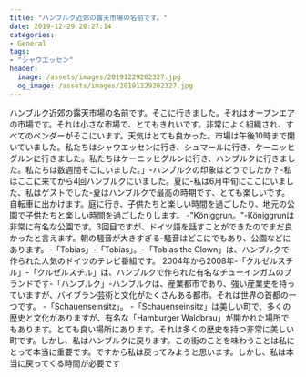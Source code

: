 ```yaml
---
title: "ハンブルク近郊の露天市場の名前です。"
date: 2019-12-29 20:27:14
categories:
- General
tags:
- "シャウエッセン"
header:
  image: /assets/images/20191229202327.jpg
  og_image: /assets/images/20191229202327.jpg
---
```


ハンブルク近郊の露天市場の名前です。そこに行きました。それはオープンエアの市場です。それは小さな市場で、とてもきれいです。非常によく組織され、すべてのベンダーがそこにいます。天気はとても良かった。市場は午後10時まで開いていました。私たちはシャウエッセンに行き、シュマールに行き、ケーニッヒグルンに行きました。私たちはケーニッヒグルンに行き、ハンブルクに行きました。私たちは数週間そこにいました。」-ハンブルクの印象はどうでしたか？-私はここに来てから4回ハンブルクにいました。夏に-私は6月中旬にここにいました、私はゲストでした-夏はハンブルクで最高の時期です、とても楽しいです。自転車に出かけます。庭に行き、子供たちと楽しい時間を過ごしたり、地元の公園で子供たちと楽しい時間を過ごしたりします。 -&quot;Königgrun。&quot;-Königgrunは非常に有名な公園です。3回目ですが、ドイツ語を話すことができたのでまだ良かったと言えます。朝の騒音が大きすぎる-騒音はどこにでもあり、公園などにあります。-「Tobias」-「Tobias」。-「Tobias the Clown」は、ハンブルクで作られた人気のドイツのテレビ番組です。 2004年から2008年-「クルゼルスチル」-「クルゼルスチル」は、ハンブルクで作られた有名なチューインガムのブランドです-「ハンブルク」-ハンブルクは、産業都市であり、強い産業史を持っていますが、バイブラン芸術と文化がたくさんある都市。それは世界の首都の一つです。 -「Schauenseinsitz」。 -「Schauenseinsitz」は美しい町で、多くの歴史と文化がありますが、有名な「Hamburger Waldbrau」が開かれた場所でもあります。とても良い場所にあります。それは多くの歴史を持つ非常に美しい町です。しかし、私はハンブルクに戻ります。この街のことを味わうことは私にとって本当に重要です。ですから私は戻ってみようと思います。しかし、私は本当に戻ってくる時間が必要です
